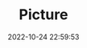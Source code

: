 ---
weight: 1
images:
- /images/edited/79.jpeg
title: Picture
date: 2022-10-24 22:59:53
tags:
- luminar
- work
---